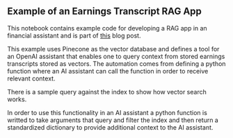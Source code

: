 ## Example of an Earnings Transcript RAG App

This notebook contains example code for developing a RAG app in an financial assistant and is part of [this](https://goodatinvesting.xyz/website/earnings_rag_app.html) blog post.

This example uses Pinecone as the vector database and defines a tool for an OpenAI assistant that enables one to query context from stored earnings transcripts stored as vectors. The automation comes from defining a python function where an AI assistant can call the function in order to receive relevant context.

There is a sample query against the index to show how vector search works.

In order to use this functionality in an AI assistant a python function is writted to take arguments that query and filter the index and then return a standardized dictionary to provide additional context to the AI assistant.

